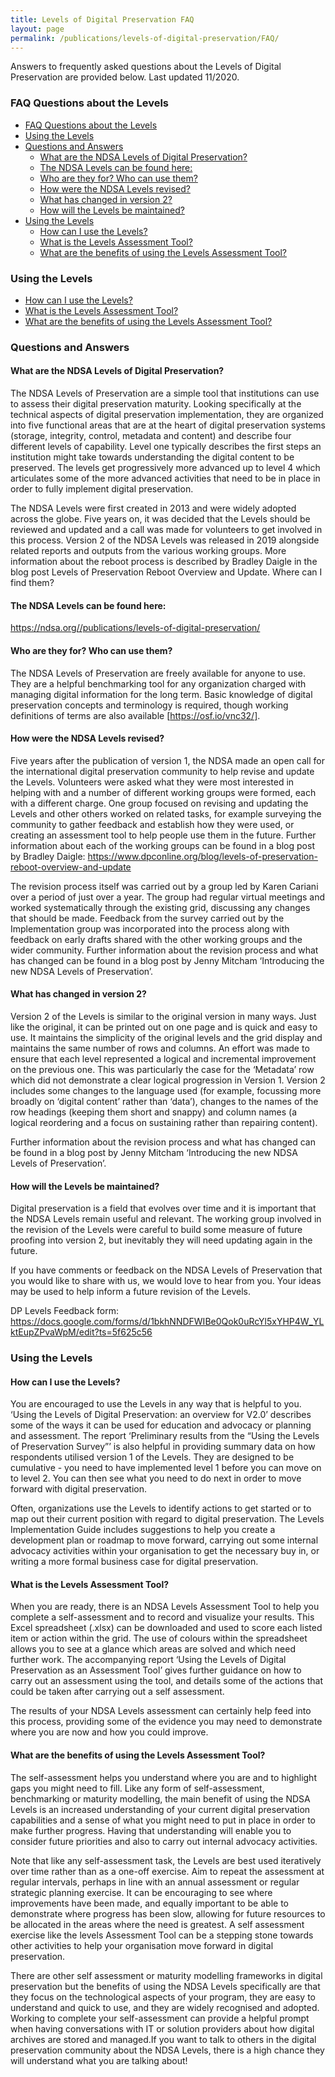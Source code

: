```yaml
---
title: Levels of Digital Preservation FAQ
layout: page
permalink: /publications/levels-of-digital-preservation/FAQ/
---
```

Answers to frequently asked questions about the Levels of Digital Preservation are provided below. Last updated 11/2020. 

### FAQ Questions about the Levels
- [FAQ Questions about the Levels](#faq-questions-about-the-levels)
- [Using the Levels](#using-the-levels)
- [Questions and Answers](#questions-and-answers)
  - [What are the NDSA Levels of Digital Preservation?](#what-are-the-ndsa-levels-of-digital-preservation)
  - [The NDSA Levels can be found here:](#the-ndsa-levels-can-be-found-here)
  - [Who are they for? Who can use them?](#who-are-they-for-who-can-use-them)
  - [How were the NDSA Levels revised?](#how-were-the-ndsa-levels-revised)
  - [What has changed in version 2?](#what-has-changed-in-version-2)
  - [How will the Levels be maintained?](#how-will-the-levels-be-maintained)
- [Using the Levels](#using-the-levels-1)
  - [How can I use the Levels?](#how-can-i-use-the-levels)
  - [What is the Levels Assessment Tool?](#what-is-the-levels-assessment-tool)
  - [What are the benefits of using the Levels Assessment Tool?](#what-are-the-benefits-of-using-the-levels-assessment-tool)

### Using the Levels 
* [How can I use the Levels?](#how-can-i-use-the-levels)
* [What is the Levels Assessment Tool?](#what-is-the-levels-assessment-tool)
* [What are the benefits of using the Levels Assessment Tool?](#what-are-the-benefits-of-using-the-levels-assessment-tool)


### Questions and Answers

#### What are the NDSA Levels of Digital Preservation?
The NDSA Levels of Preservation are a simple tool that institutions can use to assess their digital preservation maturity. Looking specifically at the technical aspects of digital preservation implementation, they are organized into five functional areas that are at the heart of digital preservation systems (storage, integrity, control, metadata and content) and describe four different levels of capability. Level one typically describes the first steps an institution might take towards understanding the digital content to be preserved. The levels get progressively more advanced up to level 4 which articulates some of the more advanced activities that need to be in place in order to fully implement digital preservation.

The NDSA Levels were first created in 2013 and were widely adopted across the globe. Five years on, it was decided that the Levels should be reviewed and updated and a call was made for volunteers to get involved in this process. Version 2 of the NDSA Levels was released in 2019 alongside related reports and outputs from the various working groups. More information about the reboot process is described by Bradley Daigle in the blog post Levels of Preservation Reboot Overview and Update.
Where can I find them?


#### The NDSA Levels can be found here:
https://ndsa.org//publications/levels-of-digital-preservation/

#### Who are they for? Who can use them?
The NDSA Levels of Preservation are freely available for anyone to use. They are a helpful benchmarking tool for any organization charged with managing digital information for the long term. Basic knowledge of digital preservation concepts and terminology is required, though working definitions of terms are also available [https://osf.io/vnc32/].

#### How were the NDSA Levels revised?
Five years after the publication of version 1, the NDSA made an open call for the international digital preservation community to help revise and update the Levels. Volunteers were asked what they were most interested in helping with and a number of different working groups were formed, each with a different charge. One group focused on revising and updating the Levels and other others worked on related tasks, for example surveying the community to gather feedback and establish how they were used, or creating an assessment tool to help people use them in the future. Further information about each of the working groups can be found in a blog post by Bradley Daigle: https://www.dpconline.org/blog/levels-of-preservation-reboot-overview-and-update

The revision process itself was carried out by a group led by Karen Cariani over a period of just over a year. The group had regular virtual meetings and worked systematically through the existing grid, discussing any changes that should be made. Feedback from the survey carried out by the Implementation group was incorporated into the process along with feedback on early drafts shared with the other working groups and the wider community. Further information about the revision process and what has changed can be found in a blog post by Jenny Mitcham ‘Introducing the new NDSA Levels of Preservation’. 

#### What has changed in version 2?
Version 2 of the Levels is similar to the original version in many ways. Just like the original, it can be printed out on one page and is quick and easy to use. It maintains the simplicity of the original levels and the grid display and maintains the same number of rows and columns. An effort was made to ensure that each level represented a logical and incremental improvement on the previous one. This was particularly the case for the ‘Metadata’ row which did not demonstrate a clear logical progression in Version 1. Version 2 includes some changes to the language used (for example, focussing more broadly on  ‘digital content’ rather than ‘data’), changes to the names of the row headings (keeping them short and snappy) and column names (a logical reordering and a focus on sustaining rather than repairing content).

Further information about the revision process and what has changed can be found in a blog post by Jenny Mitcham ‘Introducing the new NDSA Levels of Preservation’. 

#### How will the Levels be maintained?
Digital preservation is a field that evolves over time and it is important that the NDSA Levels remain useful and relevant. The working group involved in the revision of the Levels were careful to build some measure of future proofing into version 2, but inevitably they will need updating again in the future.

If you have comments or feedback on the NDSA Levels of Preservation that you would like to share with us, we would love to hear from you. Your ideas may be used to help inform a future revision of the Levels. 

DP Levels Feedback form: https://docs.google.com/forms/d/1bkhNNDFWIBe0Qok0uRcYl5xYHP4W_YLktEupZPvaWpM/edit?ts=5f625c56 

### Using the Levels 

#### How can I use the Levels?
You are encouraged to use the Levels in any way that is helpful to you. ‘Using the Levels of Digital Preservation: an overview for V2.0’ describes some of the ways it can be used for education and advocacy or planning and assessment. The report ‘Preliminary results from the “Using the Levels of Preservation Survey”’ is also helpful in providing summary data on how respondents utilised version 1 of the Levels. They are designed to be cumulative - you need to have implemented level 1 before you can move on to level 2. You can then see what you need to do next in order to move forward with digital preservation. 

Often, organizations use the Levels to identify actions to get started or to map out their current position with regard to digital preservation. The Levels Implementation Guide includes suggestions to help you create a development plan or roadmap to move forward, carrying out some internal advocacy activities within your organisation to get the necessary buy in, or writing a more formal business case for digital preservation. 

#### What is the Levels Assessment Tool?
When you are ready, there is an NDSA Levels  Assessment Tool to help you complete a self-assessment and to record and visualize your results. This Excel spreadsheet (.xlsx) can be downloaded and used to score each listed item or action within the grid. The use of colours within the spreadsheet allows you to see at a glance which areas are solved and which need further work. The accompanying report ‘Using the Levels of Digital Preservation as an Assessment Tool’ gives further guidance on how to carry out an assessment using the tool, and details some of the actions that could be taken after carrying out a self assessment.

The results of your NDSA Levels assessment can certainly help feed into this process, providing some of the evidence you may need to demonstrate where you are now and how you could improve.

#### What are the benefits of using the Levels Assessment Tool?
The self-assessment helps you understand where you are and to highlight gaps you might need to fill. Like any form of self-assessment, benchmarking or maturity modelling, the main benefit of using the NDSA Levels is an increased understanding of your current digital preservation capabilities and a sense of what you might need to put in place in order to make further progress. Having that understanding will enable you to consider future priorities and also to carry out internal advocacy activities. 

Note that like any self-assessment task, the Levels are best used iteratively over time rather than as a one-off exercise. Aim to repeat the assessment at regular intervals, perhaps in line with an annual assessment or regular strategic planning exercise. It can be encouraging to see where improvements have been made, and equally important to be able to demonstrate where progress has been slow, allowing for future resources to be allocated in the areas where the need is greatest. A self assessment exercise like the levels Assessment Tool can be a stepping stone towards other activities to help your organisation move forward in digital preservation. 

There are other self assessment or maturity modelling frameworks in digital preservation but the benefits of using the NDSA Levels specifically are that they focus on the technological aspects of your program, they are easy to understand and quick to use, and they are widely recognised and adopted. Working to complete your self-assessment can provide a helpful prompt when having conversations with IT or solution providers about how digital archives are stored and managed.If you want to talk to others in the digital preservation community about the NDSA Levels, there is a high chance they will understand what you are talking about!



